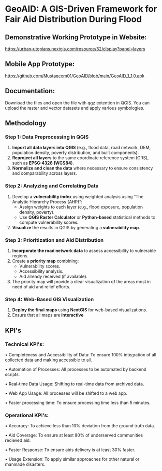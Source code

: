 # GeoAID: A GIS-Driven Framework for Fair Aid Distribution During Flood

## Demonstrative Working Prototype in Website: 
https://urban-utopians.nextgis.com/resource/52/display?panel=layers

## Mobile App Prototype:
https://github.com/Mustaqeem01/GeoAID/blob/main/GeoAID_1_1.0.apk

## Documentation:
Download the files and open the file with qgz extention in QGIS. You can upload the raster and vector datasets and apply various symbologies.

## Methodology

### Step 1: Data Preprocessing in QGIS
1. **Import all data layers into QGIS** (e.g., flood data, road network, DEM, population density, poverty distribution, and built components).
2. **Reproject all layers** to the same coordinate reference system (CRS), such as **EPSG:4326 (WGS84)**.
3. **Normalize and clean the data** where necessary to ensure consistency and comparability across layers.

### Step 2: Analyzing and Correlating Data
1. Develop a **vulnerability index** using weighted analysis using “The Analytic Hierarchy Process (AHP)”:
   - Assign weights to each layer (e.g., flood exposure, population density, poverty).
   - Use **QGIS Raster Calculator** or **Python-based** statistical methods to compute vulnerability scores.
2. **Visualize** the results in QGIS by generating a **vulnerability map**.

### Step 3: Prioritization and Aid Distribution
1. **Incorporate the road network data** to assess accessibility to vulnerable regions.
2. Create a **priority map** combining:
   - Vulnerability scores.
   - Accessibility analysis.
   - Aid already received (if available).
3. The priority map will provide a clear visualization of the areas most in need of aid and relief efforts.

### Step 4: Web-Based GIS Visualization
1. **Deploy the final maps** using **NextGIS** for web-based visualizations.
2. Ensure that all maps are **interactive**


## KPI's

### Technical KPI's:

• Completeness and Accessibility of Data: To ensure 100% integration of all collected data and making accessible to all.

• Automation of Processes: All processes to be automated by backend scripts.

• Real-time Data Usage: Shifting to real-time data from archived data.

• Web App Usage: All processes will be shifted to a web app.

• Faster processing time: To ensure processing time less than 5 minutes.


### Operational KPI's:

• Accuracy: To achieve less than 10% deviation from the ground truth data.

• Aid Coverage: To ensure at least 80% of underserved communities recieved aid.

• Faster Response: To ensure aids delivery is at least 30% faster.

• Usage Extension: To apply similar approaches for other natural or manmade disasters.

